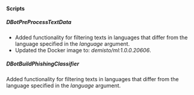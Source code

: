 
#### Scripts
##### DBotPreProcessTextData
- Added functionality for filtering texts in languages that differ from the language specified in the *language* argument.
- Updated the Docker image to: *demisto/ml:1.0.0.20606*.
##### DBotBuildPhishingClassifier
Added functionality for filtering texts in languages that differ from the language specified in the *language* argument.
